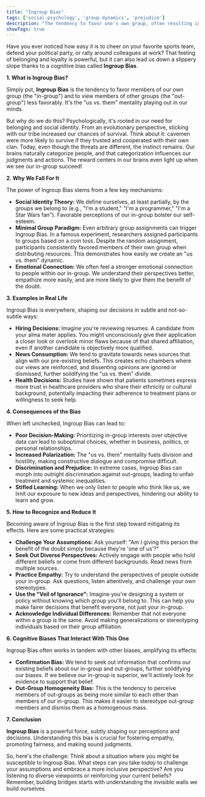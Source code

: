 ```yaml
---
title: "Ingroup Bias"
tags: ['social-psychology', 'group-dynamics', 'prejudice']
description: "The tendency to favor one's own group, often resulting in prejudiced views toward out-groups."
showTags: true
---
```



Have you ever noticed how easy it is to cheer on your favorite sports team, defend your political party, or rally around colleagues at work? That feeling of belonging and loyalty is powerful, but it can also lead us down a slippery slope thanks to a cognitive bias called **Ingroup Bias**.

**1. What is Ingroup Bias?**

Simply put, **Ingroup Bias** is the tendency to favor members of our own group (the "in-group") and to view members of other groups (the "out-group") less favorably. It's the "us vs. them" mentality playing out in our minds.

But why do we do this? Psychologically, it's rooted in our need for belonging and social identity. From an evolutionary perspective, sticking with our tribe increased our chances of survival. Think about it: cavemen were more likely to survive if they trusted and cooperated with their own clan. Today, even though the threats are different, the instinct remains. Our brains naturally categorize people, and that categorization influences our judgments and actions. The reward centers in our brains even light up when we see our in-group succeed!

**2. Why We Fall For It**

The power of Ingroup Bias stems from a few key mechanisms:

*   **Social Identity Theory:** We define ourselves, at least partially, by the groups we belong to (e.g., "I'm a student," "I'm a programmer," "I'm a Star Wars fan"). Favorable perceptions of our in-group bolster our self-esteem.
*   **Minimal Group Paradigm:** Even arbitrary group assignments can trigger Ingroup Bias. In a famous experiment, researchers assigned participants to groups based on a coin toss. Despite the random assignment, participants consistently favored members of their own group when distributing resources. This demonstrates how easily we create an "us vs. them" dynamic.
*   **Emotional Connection:** We often feel a stronger emotional connection to people within our in-group. We understand their perspectives better, empathize more easily, and are more likely to give them the benefit of the doubt.

**3. Examples in Real Life**

Ingroup Bias is everywhere, shaping our decisions in subtle and not-so-subtle ways:

*   **Hiring Decisions:** Imagine you're reviewing resumes. A candidate from your alma mater applies. You might unconsciously give their application a closer look or overlook minor flaws because of that shared affiliation, even if another candidate is objectively more qualified.
*   **News Consumption:** We tend to gravitate towards news sources that align with our pre-existing beliefs. This creates echo chambers where our views are reinforced, and dissenting opinions are ignored or dismissed, further solidifying the "us vs. them" divide.
*   **Health Decisions:** Studies have shown that patients sometimes express more trust in healthcare providers who share their ethnicity or cultural background, potentially impacting their adherence to treatment plans or willingness to seek help.

**4. Consequences of the Bias**

When left unchecked, Ingroup Bias can lead to:

*   **Poor Decision-Making:** Prioritizing in-group interests over objective data can lead to suboptimal choices, whether in business, politics, or personal relationships.
*   **Increased Polarization:** The "us vs. them" mentality fuels division and hostility, making constructive dialogue and compromise difficult.
*   **Discrimination and Prejudice:** In extreme cases, Ingroup Bias can morph into outright discrimination against out-groups, leading to unfair treatment and systemic inequalities.
*   **Stifled Learning:** When we only listen to people who think like us, we limit our exposure to new ideas and perspectives, hindering our ability to learn and grow.

**5. How to Recognize and Reduce It**

Becoming aware of Ingroup Bias is the first step toward mitigating its effects. Here are some practical strategies:

*   **Challenge Your Assumptions:** Ask yourself: "Am I giving this person the benefit of the doubt simply because they're 'one of us'?"
*   **Seek Out Diverse Perspectives:** Actively engage with people who hold different beliefs or come from different backgrounds. Read news from multiple sources.
*   **Practice Empathy:** Try to understand the perspectives of people outside your in-group. Ask questions, listen attentively, and challenge your own stereotypes.
*   **Use the "Veil of Ignorance":** Imagine you're designing a system or policy without knowing which group you'll belong to. This can help you make fairer decisions that benefit everyone, not just your in-group.
*   **Acknowledge Individual Differences:** Remember that not everyone within a group is the same. Avoid making generalizations or stereotyping individuals based on their group affiliation.

**6. Cognitive Biases That Interact With This One**

Ingroup Bias often works in tandem with other biases, amplifying its effects:

*   **Confirmation Bias:** We tend to seek out information that confirms our existing beliefs about our in-group and out-groups, further solidifying our biases. If we believe our in-group is superior, we'll actively look for evidence to support that belief.
*   **Out-Group Homogeneity Bias:** This is the tendency to perceive members of out-groups as being more similar to each other than members of our in-group. This makes it easier to stereotype out-group members and dismiss them as a homogenous mass.

**7. Conclusion**

**Ingroup Bias** is a powerful force, subtly shaping our perceptions and decisions. Understanding this bias is crucial for fostering empathy, promoting fairness, and making sound judgments.

So, here's the challenge: Think about a situation where you might be susceptible to Ingroup Bias. What steps can you take *today* to challenge your assumptions and embrace a more inclusive perspective? Are you listening to diverse viewpoints or reinforcing your current beliefs? Remember, building bridges starts with understanding the invisible walls we build ourselves.

